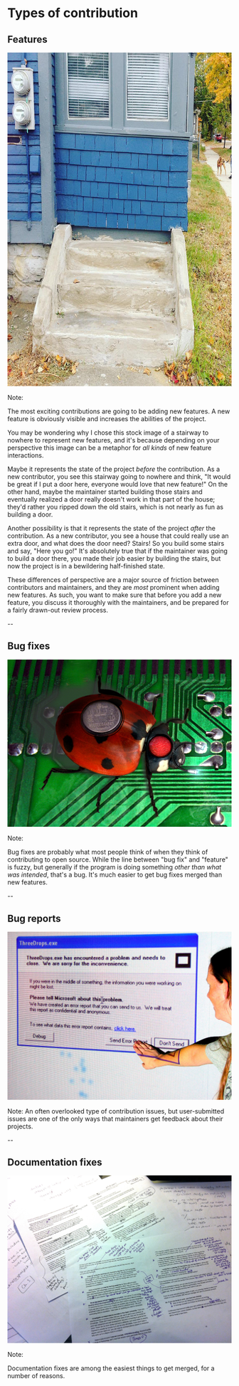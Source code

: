 # Types of contribution

## Features

<img id="splash"
     src="external-images/stairway-to-nowhere.jpg"
     alt="A small stairway leading to a wall"
     style="height: 750px"
     />

<!-- ["You had one job...!(stairway to nowhere)"](https://www.flickr.com/photos/alexchaffee/22466115412) by [Alex Chaffee](https://www.flickr.com/people/alexchaffee/) is licensed under [CC BY 2.0](https://creativecommons.org/licenses/by/2.0) -->

Note:

The most exciting contributions are going to be adding new features. A new feature is obviously visible and increases the abilities of the project.

You may be wondering why I chose this stock image of a stairway to nowhere to represent new features, and it's because depending on your perspective this image can be a metaphor for *all kinds* of new feature interactions.

Maybe it represents the state of the project *before* the contribution. As a new contributor, you see this stairway going to nowhere and think, "It would be great if I put a door here, everyone would love that new feature!" On the other hand, maybe the maintainer started building those stairs and eventually realized a door really doesn't work in that part of the house; they'd rather you ripped down the old stairs, which is not nearly as fun as building a door.

Another possibility is that it represents the state of the project *after* the contribution. As a new contributor, you see a house that could really use an extra door, and what does the door need? Stairs! So you build some stairs and say, "Here you go!" It's absolutely true that if the maintainer was going to build a door there, you made their job easier by building the stairs, but now the project is in a bewildering half-finished state.

These differences of perspective are a major source of friction between contributors and maintainers, and they are *most* prominent when adding new features. As such, you want to make sure that before you add a new feature, you discuss it thoroughly with the maintainers, and be prepared for a fairly drawn-out review process.

--

## Bug fixes

<img id="splash"
     src="external-images/computer-bug.jpg"
     alt="A mechanical ladybug on a circuit board"
     />

<!-- ["Repair Bug"](https://www.flickr.com/photos/azrainman/993139790/) by [Mark Rain](https://www.flickr.com/people/azrainman/) is licensed under [CC BY 2.0](https://creativecommons.org/licenses/by/2.0) -->

Note:

Bug fixes are probably what most people think of when they think of contributing to open source. While the line between "bug fix" and "feature" is fuzzy, but generally if the program is doing something *other than what was intended*, that's a bug. It's much easier to get bug fixes merged than new features.

--

## Bug reports

<img id="splash"
     src="external-images/bug-report-woskay.jpg"
     alt="Person pressing the 'Send Error Report' button"
     />

<!-- ["bug report"](https://www.flickr.com/photos/oskay/253878224/) by [Windell Oskay](https://www.flickr.com/people/oskay/) is licensed under [CC BY 2.0](https://creativecommons.org/licenses/by/2.0) -->

Note:
An often overlooked type of contribution issues, but user-submitted issues are one of the only ways that maintainers get feedback about their projects.

--

## Documentation fixes

<img id="splash"
     src="external-images/editing.jpg"
     alt="Documents marked up with notes"
/>

<!-- ["Editing for the 2nd edition of How To Love Your Job or Find A New One"](https://www.flickr.com/photos/38314728@N08/6924714676) by [Joanna Penn](https://www.flickr.com/people/38314728@N08/) is licensed under [CC BY 2.0](https://creativecommons.org/licenses/by/2.0) -->

Note:

Documentation fixes are among the easiest things to get merged, for a number of reasons.
